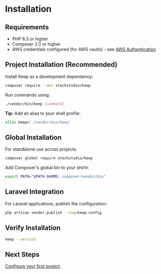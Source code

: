 # Installation

## Requirements

- PHP 8.3 or higher
- Composer 2.0 or higher
- AWS credentials configured (for AWS vaults) - see [AWS Authentication](/guide/aws-authentication)

## Project Installation (Recommended)

Install Keep as a development dependency:

```bash
composer require --dev stechstudio/keep
```

Run commands using:

```bash
./vendor/bin/keep [command]
```

**Tip:** Add an alias to your shell profile:

```bash
alias keep="./vendor/bin/keep"
```

## Global Installation

For standalone use across projects:

```bash
composer global require stechstudio/keep
```

Add Composer's global bin to your `$PATH`:

```bash
export PATH="$PATH:$HOME/.composer/vendor/bin"
```

## Laravel Integration

For Laravel applications, publish the configuration:

```bash
php artisan vendor:publish --tag=keep-config
```

## Verify Installation

```bash
keep --version
```

## Next Steps

[Configure your first project](./configuration).